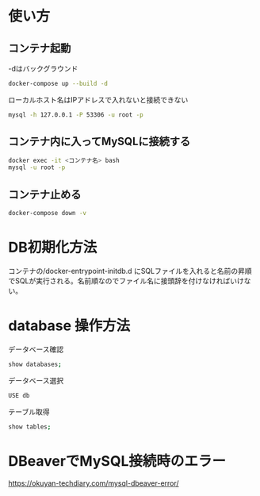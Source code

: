 
# 使い方

## コンテナ起動
-dはバックグラウンド
```sh
docker-compose up --build -d
```

ローカルホスト名はIPアドレスで入れないと接続できない

```sh
mysql -h 127.0.0.1 -P 53306 -u root -p
```

## コンテナ内に入ってMySQLに接続する

```sh
docker exec -it <コンテナ名> bash
mysql -u root -p
```

## コンテナ止める

```sh
docker-compose down -v
```

# DB初期化方法

コンテナの/docker-entrypoint-initdb.d
にSQLファイルを入れると名前の昇順でSQLが実行される。名前順なのでファイル名に接頭辞を付けなければいけない。

# database 操作方法

データベース確認
```sh
show databases;
```
データベース選択
```sh
USE db
```

テーブル取得
```sh
show tables;
```

# DBeaverでMySQL接続時のエラー

https://okuyan-techdiary.com/mysql-dbeaver-error/